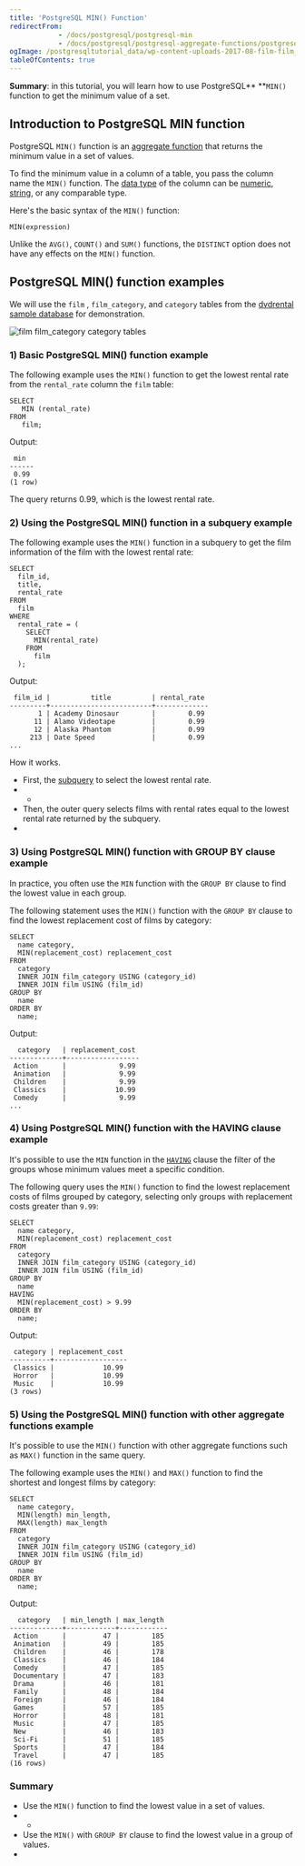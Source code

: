 ```yaml
---
title: 'PostgreSQL MIN() Function'
redirectFrom:
            - /docs/postgresql/postgresql-min 
            - /docs/postgresql/postgresql-aggregate-functions/postgresql-min-function/
ogImage: /postgresqltutorial_data/wp-content-uploads-2017-08-film-film_category-category-tables.png
tableOfContents: true
---
```


**Summary**: in this tutorial, you will learn how to use PostgreSQL\*\* \*\*`MIN()` function to get the minimum value of a set.



## Introduction to PostgreSQL MIN function



PostgreSQL `MIN()` function is an [aggregate function](https://www.postgresqltutorial.com/postgresql-aggregate-functions/) that returns the minimum value in a set of values.



To find the minimum value in a column of a table, you pass the column name the `MIN()` function. The [data type](/docs/postgresql/postgresql-data-types/) of the column can be [numeric](https://www.postgresqltutorial.com/postgresql-tutorial/postgresql-integer/), [string](https://www.postgresqltutorial.com/postgresql-tutorial/postgresql-char-varchar-text), or any comparable type.



Here's the basic syntax of the `MIN()` function:



```
MIN(expression)
```



Unlike the `AVG()`, `COUNT()` and `SUM()` functions, the `DISTINCT` option does not have any effects on the `MIN()` function.



## PostgreSQL MIN() function examples



We will use the `film` , `film_category`, and `category` tables from the [dvdrental sample database](https://www.postgresqltutorial.com/postgresql-getting-started/postgresql-sample-database/ "PostgreSQL Sample Database") for demonstration.



![film film_category category tables](/postgresqltutorial_data/wp-content-uploads-2017-08-film-film_category-category-tables.png)



### 1) Basic PostgreSQL MIN() function example



The following example uses the `MIN()` function to get the lowest rental rate from the `rental_rate` column the `film` table:



```
SELECT
   MIN (rental_rate)
FROM
   film;
```



Output:



```
 min
------
 0.99
(1 row)
```



The query returns 0.99, which is the lowest rental rate.



### 2) Using the PostgreSQL MIN() function in a subquery example



The following example uses the `MIN()` function in a subquery to get the film information of the film with the lowest rental rate:



```
SELECT
  film_id,
  title,
  rental_rate
FROM
  film
WHERE
  rental_rate = (
    SELECT
      MIN(rental_rate)
    FROM
      film
  );
```



Output:



```
 film_id |          title          | rental_rate
---------+-------------------------+-------------
       1 | Academy Dinosaur        |        0.99
      11 | Alamo Videotape         |        0.99
      12 | Alaska Phantom          |        0.99
     213 | Date Speed              |        0.99
...
```



How it works.



- First, the [subquery](/docs/postgresql/postgresql-subquery) to select the lowest rental rate.
- -
- Then, the outer query selects films with rental rates equal to the lowest rental rate returned by the subquery.
- 


### 3) Using PostgreSQL MIN() function with GROUP BY clause example



In practice, you often use the `MIN` function with the `GROUP BY` clause to find the lowest value in each group.



The following statement uses the `MIN()` function with the `GROUP BY` clause to find the lowest replacement cost of films by category:



```
SELECT
  name category,
  MIN(replacement_cost) replacement_cost
FROM
  category
  INNER JOIN film_category USING (category_id)
  INNER JOIN film USING (film_id)
GROUP BY
  name
ORDER BY
  name;
```



Output:



```
  category   | replacement_cost
-------------+------------------
 Action      |             9.99
 Animation   |             9.99
 Children    |             9.99
 Classics    |            10.99
 Comedy      |             9.99
...
```



### 4) Using PostgreSQL MIN() function with the HAVING clause example



It's possible to use the `MIN` function in the [`HAVING`](/docs/postgresql/postgresql-having) clause the filter of the groups whose minimum values meet a specific condition.



The following query uses the `MIN()` function to find the lowest replacement costs of films grouped by category, selecting only groups with replacement costs greater than `9.99`:



```
SELECT
  name category,
  MIN(replacement_cost) replacement_cost
FROM
  category
  INNER JOIN film_category USING (category_id)
  INNER JOIN film USING (film_id)
GROUP BY
  name
HAVING
  MIN(replacement_cost) > 9.99
ORDER BY
  name;
```



Output:



```
 category | replacement_cost
----------+------------------
 Classics |            10.99
 Horror   |            10.99
 Music    |            10.99
(3 rows)
```



### 5) Using the PostgreSQL MIN() function with other aggregate functions example



It's possible to use the `MIN()` function with other aggregate functions such as `MAX()` function in the same query.



The following example uses the `MIN()` and `MAX()` function to find the shortest and longest films by category:



```
SELECT
  name category,
  MIN(length) min_length,
  MAX(length) max_length
FROM
  category
  INNER JOIN film_category USING (category_id)
  INNER JOIN film USING (film_id)
GROUP BY
  name
ORDER BY
  name;
```



Output:



```
  category   | min_length | max_length
-------------+------------+------------
 Action      |         47 |        185
 Animation   |         49 |        185
 Children    |         46 |        178
 Classics    |         46 |        184
 Comedy      |         47 |        185
 Documentary |         47 |        183
 Drama       |         46 |        181
 Family      |         48 |        184
 Foreign     |         46 |        184
 Games       |         57 |        185
 Horror      |         48 |        181
 Music       |         47 |        185
 New         |         46 |        183
 Sci-Fi      |         51 |        185
 Sports      |         47 |        184
 Travel      |         47 |        185
(16 rows)
```



### Summary



- Use the `MIN()` function to find the lowest value in a set of values.
- -
- Use the `MIN()` with `GROUP BY` clause to find the lowest value in a group of values.
- 
